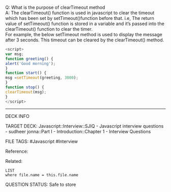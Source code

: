 Q: What is the purpose of clearTimeout method  
A: The clearTimeout() function is used in javascript to clear the timeout which has been set by setTimeout()function before that. i.e, The return value of setTimeout() function is stored in a variable and it’s passed into the clearTimeout() function to clear the timer.  
For example, the below setTimeout method is used to display the message after 3 seconds. This timeout can be cleared by the clearTimeout() method.
```javascript
<script>
var msg;
function greeting() {
alert('Good morning');
}
function start() {
msg =setTimeout(greeting, 3000);
}
function stop() {
clearTimeout(msg);
}
</script>
```
<!--ID: 1693596713145-->

---

DECK INFO

TARGET DECK: Javascript::Interview::SJIQ - Javascript interview questions - sudheer jonna::Part I - Introduction::Chapter 1 - Interview Questions

FILE TAGS: #Javascript #Interview

Reference:

Related:

```dataview
LIST
where file.name = this.file.name
```

QUESTION STATUS: Safe to store